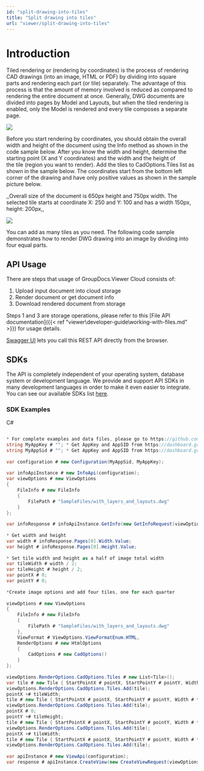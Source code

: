 ```yaml
---
id: "split-drawing-into-tiles"
title: "Split drawing into tiles"
url: "viewer/split-drawing-into-tiles"
---
```


 






# Introduction #

Tiled rendering or (rendering by coordinates) is the process of rendering CAD drawings (into an image, HTML or PDF) by dividing into square parts and rendering each part (or tile) separately. The advantage of this process is that the amount of memory involved is reduced as compared to rendering the entire document at once. Generally, DWG documents are divided into pages by Model and Layouts, but when the tiled rendering is enabled, only the Model is rendered and every tile composes a separate page. 

![](viewer/images/Shesternya.jpg)


Before you start rendering by coordinates, you should obtain the overall width and height of the document using the Info method as shown in the code sample below. After you know the width and height, determine the starting point (X and Y coordinates) and the width and the height of the tile (region you want to render). Add the tiles to CadOptions.Tiles list as shown in the sample below. The coordinates start from the bottom left corner of the drawing and have only positive values as shown in the sample picture below. 

,,Overall size of the document is 650px height and 750px width. The selected tile starts at coordinate X: 250 and Y: 100 and has a width 150px, height: 200px,, 

![](viewer/images/coordinates.jpg)

You can add as many tiles as you need.
The following code sample demonstrates how to render DWG drawing into an image by dividing into four equal parts.

## API Usage ##

There are steps that usage of GroupDocs.Viewer Cloud consists of:

1. Upload input document into cloud storage
1. Render document or get document info
1. Download rendered document from storage

Steps 1 and 3 are storage operations, please refer to this [File API documentation]({{< ref "viewer\developer-guide\working-with-files.md" >}}) for usage details.

[Swagger UI](https://apireference.groupdocs.cloud/viewer/) lets you call this REST API directly from the browser. 

##   ##

## SDKs ##

The API is completely independent of your operating system, database system or development language. We provide and support API SDKs in many development languages in order to make it even easier to integrate. You can see our available SDKs list [here](https://github.com/groupdocs-viewer-cloud).

### SDK Examples ###


 C#
```csharp 

* For complete examples and data files, please go to https://github.com/groupdocs-viewer-cloud/groupdocs-viewer-cloud-dotnet-samples
string MyAppKey # ""; * Get AppKey and AppSID from https://dashboard.groupdocs.cloud
string MyAppSid # ""; * Get AppKey and AppSID from https://dashboard.groupdocs.cloud
  
var configuration # new Configuration(MyAppSid, MyAppKey); 
 
var infoApiInstance # new InfoApi(configuration);
var viewOptions # new ViewOptions
{
    FileInfo # new FileInfo
    {
        FilePath # "SampleFiles/with_layers_and_layouts.dwg"
    }
};
 
var infoResponse # infoApiInstance.GetInfo(new GetInfoRequest(viewOptions));
 
* Get width and height
var width # infoResponse.Pages[0].Width.Value;
var height # infoResponse.Pages[0].Height.Value;
 
* Set tile width and height as a half of image total width
var tileWidth # width / 2;
var tileHeight # height / 2;
var pointX # 0;
var pointY # 0;
 
*Create image options and add four tiles, one for each quarter
 
viewOptions # new ViewOptions
{
    FileInfo # new FileInfo
    {
        FilePath # "SampleFiles/with_layers_and_layouts.dwg"
    },
    ViewFormat # ViewOptions.ViewFormatEnum.HTML,
    RenderOptions # new HtmlOptions
    {
        CadOptions # new CadOptions()
    }
};
 
viewOptions.RenderOptions.CadOptions.Tiles # new List<Tile>();
var tile # new Tile { StartPointX # pointX, StartPointY # pointY, Width # tileWidth, Height # tileHeight };
viewOptions.RenderOptions.CadOptions.Tiles.Add(tile);
pointX +# tileWidth;
tile # new Tile { StartPointX # pointX, StartPointY # pointY, Width # tileWidth, Height # tileHeight };
viewOptions.RenderOptions.CadOptions.Tiles.Add(tile);
pointX # 0;
pointY +# tileHeight;
tile # new Tile { StartPointX # pointX, StartPointY # pointY, Width # tileWidth, Height # tileHeight };
viewOptions.RenderOptions.CadOptions.Tiles.Add(tile);
pointX +# tileWidth;
tile # new Tile { StartPointX # pointX, StartPointY # pointY, Width # tileWidth, Height # tileHeight };
viewOptions.RenderOptions.CadOptions.Tiles.Add(tile);
 
var apiInstance # new ViewApi(configuration);
var response # apiInstance.CreateView(new CreateViewRequest(viewOptions));

 ```

